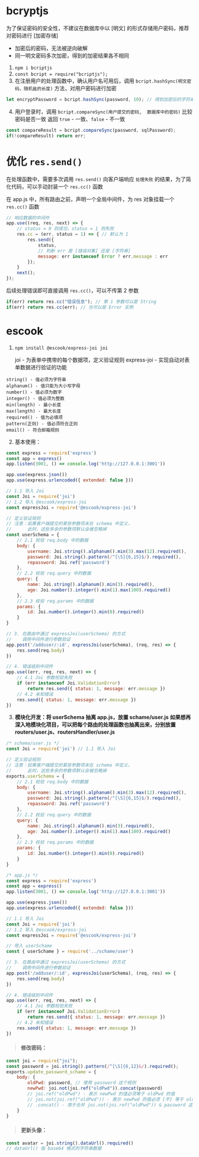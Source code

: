 # bcryptjs

为了保证密码的安全性，不建议在数据库中以 [明文] 的形式存储用户密码，推荐对密码进行 [加密存储]

- 加密后的密码，无法被逆向破解
- 同一明文密码多次加密，得到的加密结果各不相同

1. `npm i bcriptjs`
2. `const bcript = require("bcriptjs");`
3. 在注册用户的处理函数中，确认用户名可用后，调用 `bcript.hashSync(明文密码，随机盐的长度)` 方法，对用户密码进行加密

```js
let encryptPassword = bcript.hashSync(password, 10); // 得到加密后的字符串
```

4. 用户登录时，调用 `bcript.compareSync(用户提交的密码,  数据库中的密码)` 比较密码是否一致
   返回 `true` - 一致、`false` - 不一致

```js
const compareResult = bcript.compareSync(password, sqlPassword);
if(!compareResult) return err;
```



# 优化 `res.send()`

在处理函数中，需要多次调用 `res.send()` 向客户端响应 `处理失败` 的结果，为了简化代码，可以手动封装一个 `res.cc()` 函数

在 app.js 中，所有路由之前，声明一个全局中间件，为 res 对象挂载一个 `res.cc()` 函数

```js
// 响应数据的中间件
app.use((req, res, next) => {
    // status = 0 则成功，status = 1 则失败
    res.cc = (err, status = 1) => { // 默认为 1
        res.send({
            status,
            // 判断 err 是 [错误对象] 还是 [字符串]
            message: err instanceof Error ? err.message : err
        });
    }
    next();
});
```

后续处理错误即可直接调用 `res.cc()`，可以不传第 2 参数

```js
if(err) return res.cc("错误信息"); // 第 1 参数可以是 String
if(err) return res.cc(err); // 也可以是 Error 实例
```

# escook

1. `npm install @escook/express-joi joi`

   joi - 为表单中携带的每个数据项，定义验证规则
   express-joi - 实现自动对表单数据进行验证的功能

```
string() - 值必须为字符串
alphanum() - 值只能为大小写字母
number() - 值必须为数字
integer() - 值必须为整数
min(length) - 最小长度
max(length) - 最大长度
required() - 值为必填项
pattern(正则) - 值必须符合正则
email() - 符合邮箱规则
```

2. 基本使用：

```js
const express = require('express')
const app = express()
app.listen(3001, () => console.log('http://127.0.0.1:3001'))

app.use(express.json())
app.use(express.urlencoded({ extended: false }))

// 1.1 导入 Joi
const Joi = require('joi')
// 1.2 导入 @escook/express-joi
const expressJoi = require('@escook/express-joi')

// 定义验证规则
// 注意：如果客户端提交的某些参数项未在 schema 中定义，
//      此时，这些多余的参数项默认会被忽略掉
const userSchema = {
    // 2.1 校验 req.body 中的数据
    body: {
        username: Joi.string().alphanum().min(3).max(12).required(),
        password: Joi.string().pattern(/^[\S]{6,15}$/).required(),
        repassword: Joi.ref('password')
    },
    // 2.2 校验 req.query 中的数据
    query: {
        name: Joi.string().alphanum().min(3).required(),
        age: Joi.number().integer().min(1).max(100).required()
    },
    // 2.3 校验 req.params 中的数据
    params: {
        id: Joi.number().integer().min(0).required()
    }
}

// 3. 在路由中通过 expressJoi(userSchema) 的方式
//    调用中间件进行参数验证
app.post('/adduser/:id', expressJoi(userSchema), (req, res) => {
    res.send(req.body)
})

// 4. 错误级别中间件
app.use((err, req, res, next) => {
    // 4.1 Joi 参数校验失败
    if (err instanceof Joi.ValidationError)
        return res.send({ status: 1, message: err.message })
    // 4.2 未知错误
    res.send({ status: 1, message: err.message })
})
```

3. **模块化开发：将 userSchema 抽离 app.js，放置 schame/user.js**
   **如果想再深入地模块化项目，可以把每个路由的处理函数也抽离出来，分别放置 routers/user.js、routersHandler/user.js**

```js
/* schema/user.js */
const Joi = require('joi') // 1.1 导入 Joi

// 定义验证规则
// 注意：如果客户端提交的某些参数项未在 schema 中定义，
//      此时，这些多余的参数项默认会被忽略掉
exports.userSchema = {
    // 2.1 校验 req.body 中的数据
    body: {
        username: Joi.string().alphanum().min(3).max(12).required(),
        password: Joi.string().pattern(/^[\S]{6,15}$/).required(),
        repassword: Joi.ref('password')
    },
    // 2.2 校验 req.query 中的数据
    query: {
        name: Joi.string().alphanum().min(3).required(),
        age: Joi.number().integer().min(1).max(100).required()
    },
    // 2.3 校验 req.params 中的数据
    params: {
        id: Joi.number().integer().min(0).required()
    }
}
```

```js
/* app.js */
const express = require('express')
const app = express()
app.listen(3001, () => console.log('http://127.0.0.1:3001'))

app.use(express.json())
app.use(express.urlencoded({ extended: false }))

// 1.1 导入 Joi
const Joi = require('joi')
// 1.2 导入 @escook/express-joi
const expressJoi = require('@escook/express-joi')

// 导入 userSchame
const { userSchame } = require('../schame/user')

// 3. 在路由中通过 expressJoi(userSchema) 的方式
//    调用中间件进行参数验证
app.post('/adduser/:id', expressJoi(userSchema), (req, res) => {
    res.send(req.body)
})

// 4. 错误级别中间件
app.use((err, req, res, next) => {
    // 4.1 Joi 参数校验失败
    if (err instanceof Joi.ValidationError)
        return res.send({ status: 1, message: err.message })
    // 4.2 未知错误
    res.send({ status: 1, message: err.message })
})
```

> #### 修改密码：

```js
const joi = require("joi");
const password = joi.string().pattern(/^[\S]{6,12}&/).required();
exports.update_password_schame = {
    body: {
        oldPwd: password, // 使用 password 这个规则
        newPwd: joi.not(joi.ref("oldPwd")).concat(password)
        // joi.ref("oldPwd") - 表示 newPwd 的值必须等于 oldPwd 的值
        // joi.not(joi.ref("oldPwd")) - 表示 newPwd 的值必须 [不] 等于 oldPwd 的值
        // .concat() - 用于合并 joi.not(joi.ref("oldPwd")) & password 这 2 条规则
    }
}
```

> #### 更新头像：

```js
const avatar = joi.string().dataUrl().required()
// dataUrl() 指 base64 格式的字符串数据
```
